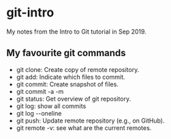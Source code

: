 # git-intro
My notes from  the Intro to Git tutorial in Sep 2019.

## My favourite git commands

- git clone: Create copy of remote repository.
- git add: Indicate which files to commit.
- git commit: Create snapshot of files.
- git commit -a -m
- git status: Get overview of git repository.
- git log: show all commits
- git log --oneline
- git push: Update remote repository (e.g., on GitHub).
- git remote -v: see what are the current remotes.

